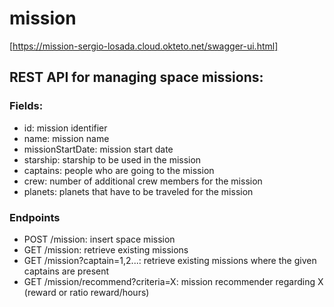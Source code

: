 # mission
[https://mission-sergio-losada.cloud.okteto.net/swagger-ui.html]
## REST API for managing space missions:
### Fields:
 - id: mission identifier
 - name: mission name
 - missionStartDate: mission start date
 - starship: starship to be used in the mission
 - captains: people who are going to the mission
 - crew: number of additional crew members for the mission
 - planets: planets that have to be traveled for the mission

### Endpoints
 - POST /mission: insert space mission
 - GET /mission: retrieve existing missions
 - GET /mission?captain=1,2...: retrieve existing missions where the given captains are present 
 - GET /mission/recommend?criteria=X: mission recommender regarding X (reward or ratio reward/hours)